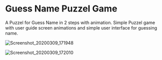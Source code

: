 # Guess Name Puzzel Game
A Puzzel for Guess Name in 2 steps with animation.
Simple Puzzel game with user guide screen animations and simple user interface for guessing name.

![Screenshot_20200309_171948](https://user-images.githubusercontent.com/60508331/76210655-8f447c00-622a-11ea-8ea3-c80f17566033.jpg)


![Screenshot_20200309_172010](https://user-images.githubusercontent.com/60508331/76210808-e34f6080-622a-11ea-8167-1c9ec1a42403.jpg)


